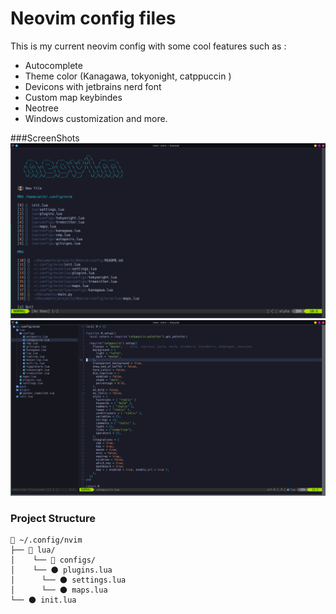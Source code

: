# Neovim config files
This is my current neovim config with some cool features such as :
 - Autocomplete
 - Theme color (Kanagawa, tokyonight, catppuccin )
 - Devicons with jetbrains nerd font
 - Custom map keybindes 
 - Neotree
 - Windows customization and more.

###ScreenShots
![Image Alt Text](https://github.com/Aliiiiii404/Neovim-config/blob/main/images/neovim-alpha.png)
![Image Alt Text](https://github.com/Aliiiiii404/Neovim-config/blob/main/images/neovim-screen.png)

### Project Structure
```plaintext
📂 ~/.config/nvim
├── 📂 lua/
│	 └── 📂 configs/
│    └── 🌑 plugins.lua   
│	   └── 🌑 settings.lua
│	   └── 🌑 maps.lua
└── 🌑 init.lua
```
